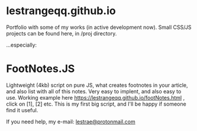 # lestrangeqq.github.io
Portfolio with some of my works (in active development now). Small CSS/JS projects can be found here, in /proj directory.

...especially:

# FootNotes.JS
Lightweight (4kb) script on pure JS, what creates footnotes in your article, and also list with all of this notes. 
Very easy to implent, and also easy to use. Working example here https://lestrangeqq.github.io/footNotes.html , click on [1], [2] etc. This is my first big script, and I'll be happy if someone find it useful.

If you need help, my e-mail: lestrae@protonmail.com
